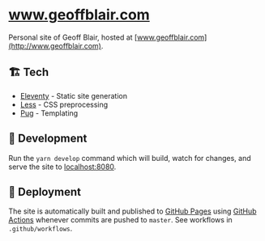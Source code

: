 # www.geoffblair.com

Personal site of Geoff Blair, hosted at [www.geoffblair.com](http://www.geoffblair.com).

## 🏗 Tech

* [Eleventy](https://www.11ty.dev) - Static site generation
* [Less](http://lesscss.org) - CSS preprocessing
* [Pug](https://pugjs.org/api/getting-started.html) - Templating

## 🔨 Development

Run the `yarn develop` command which will build, watch for changes, and serve the site to [localhost:8080](localhost:8080).

## 🚀 Deployment

The site is automatically built and published to [GitHub Pages](https://pages.github.com) using [GitHub Actions](https://github.com/features/actions) whenever commits are pushed to `master`. See workflows in `.github/workflows`.
